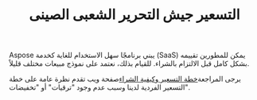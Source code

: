 ﻿---
title: التسعير جيش التحرير الشعبى الصينى
second_title: Aspose.Cells Cloud Documen
type: docs
url: /ar/pricing-plan/
description: Aspose.Cells تدعم السحابة Excel لإنشاء وتحويل ودمج وتقسيم وحماية وتشغيل الكائن الداخلي وما إلى ذلك
weight: 70
kwords: Excel، Office كلاود، ريست API، جدول البيانات، PDF، CSV، Json، Markdwon، خطة التسعير
---
Aspose يبني برنامجًا سهل الاستخدام للغاية كخدمة (SaaS) يمكن للمطورين تقييمه بشكل كامل قبل الالتزام بالشراء. للقيام بذلك، نعتمد على نموذج مبيعات مختلف قليلاً.

 يرجى المراجعة[خطة التسعير وكيفية الشراء](https://purchase.aspose.cloud/buy)صفحة ويب تقدم نظرة عامة على خطة التسعير الفردية لدينا وسبب عدم وجود "ترقيات" أو "تخفيضات".


